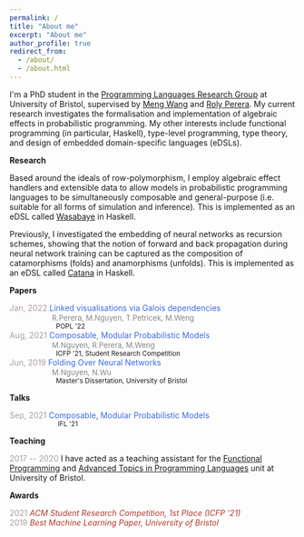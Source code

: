 ```yaml
---
permalink: /
title: "About me"
excerpt: "About me"
author_profile: true
redirect_from:
  - /about/
  - /about.html
---
```



I'm a PhD student in the [Programming Languages Research Group](https://bristolpl.github.io/) at University of Bristol, supervised by [Meng Wang](https://mengwangoxf.github.io/) and [Roly Perera](https://www.turing.ac.uk/people/researchers/roly-perera). My current research investigates the formalisation and implementation of algebraic effects in probabilistic programming. My other interests include functional programming (in particular, Haskell), type-level programming, type theory, and design of embedded domain-specific languages (eDSLs).

**Research**

Based around the ideals of row-polymorphism, I employ algebraic effect handlers and extensible data to allow models in probabilistic programming languages to be simultaneously composable and general-purpose (i.e. suitable for all forms of simulation and inference). This is implemented as an eDSL called [Wasabaye](https://github.com/min-nguyen/wasabaye) in Haskell.

Previously, I investigated the embedding of neural networks as recursion schemes, showing that the notion of forward and back propagation during neural network training can be captured as the composition of catamorphisms (folds) and anamorphisms (unfolds). This is implemented as an eDSL called [Catana](https://github.com/min-nguyen/catana) in Haskell.


**Papers**

<span style="color:#AA9E9D">Jan, 2022</span> <span style="color:#3C6BE4"> Linked visualisations via Galois dependencies </span><br/>
<span style="color:#85868B">                   <font size="2">R.Perera, M.Nguyen, T.Petricek, M.Weng </font> </span><br/>
<sup>                         POPL '22</sup><br/>
<span style="color:#AA9E9D">Aug, 2021</span> <span style="color:#3C6BE4"> Composable, Modular Probabilistic Models </span><br/>
<span style="color:#85868B">                   <font size="2">M.Nguyen, R.Perera, M.Weng </font> </span><br/>
<sup>                         ICFP '21, Student Research Competition</sup><br/>
<span style="color:#AA9E9D">Jun, 2019</span> <span style="color:#3C6BE4"> Folding Over Neural Networks</span><br/>
<span style="color:#85868B">                   <font size="2">M.Nguyen, N.Wu </font> </span><br/>
<sup>                         Master's Dissertation, University of Bristol</sup>

**Talks**

<span style="color:#AA9E9D">Sep, 2021</span> <span style="color:#3C6BE4"> Composable, Modular Probabilistic Models </span><br/>
<sup>                          IFL '21</sup><br/>

**Teaching**

<span style="color:#AA9E9D">2017 -- 2020</span> I have acted as a teaching assistant for the [Functional Programming](https://www.bris.ac.uk/unit-programme-catalogue/UnitDetails.jsa?unitCode=COMS10016) and [Advanced Topics in Programming Languages](https://www.bristol.ac.uk/unit-programme-catalogue/UnitDetails.jsa;jsessionid=523DFF5AD0E44080C9EBAD20F58B9DAE?ayrCode=20%2F21&unitCode=COMSM0066) unit at University of Bristol.

**Awards**

<span style="color:#AA9E9D">2021</span> <span style="color:#AE3C33">_ACM Student Research Competition, 1st Place  (ICFP '21)_</span><br/>
<span style="color:#AA9E9D">2019</span>  <span style="color:#AE3C33">_Best Machine Learning Paper, University of Bristol_</span>
